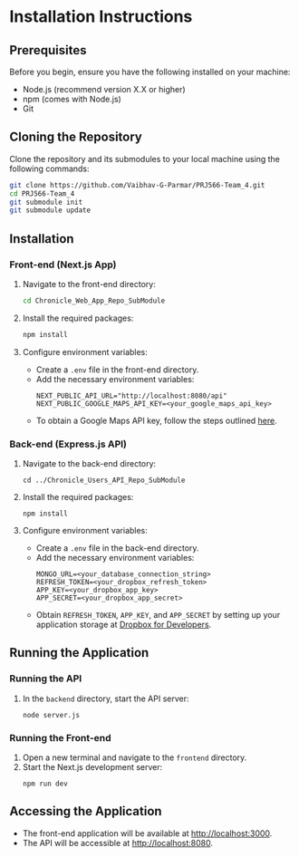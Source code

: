 # Installation Instructions

## Prerequisites

Before you begin, ensure you have the following installed on your machine:

- Node.js (recommend version X.X or higher)
- npm (comes with Node.js)
- Git

## Cloning the Repository

Clone the repository and its submodules to your local machine using the following commands:

~~~bash
git clone https://github.com/Vaibhav-G-Parmar/PRJ566-Team_4.git
cd PRJ566-Team_4
git submodule init
git submodule update
~~~

## Installation

### Front-end (Next.js App)

1. Navigate to the front-end directory:
   ~~~bash
   cd Chronicle_Web_App_Repo_SubModule 
   ~~~
   
2. Install the required packages:
   ~~~bash
   npm install
   ~~~
   
3. Configure environment variables:
   - Create a `.env` file in the front-end directory.
   - Add the necessary environment variables:
     ~~~
     NEXT_PUBLIC_API_URL="http://localhost:8080/api"
     NEXT_PUBLIC_GOOGLE_MAPS_API_KEY=<your_google_maps_api_key>
     ~~~
   - To obtain a Google Maps API key, follow the steps outlined [here](https://developers.google.com/maps/documentation/javascript/get-api-key).

### Back-end (Express.js API)

1. Navigate to the back-end directory:
   ~~~
   cd ../Chronicle_Users_API_Repo_SubModule
   ~~~
   
2. Install the required packages:
   ~~~
   npm install
   ~~~
   
3. Configure environment variables:
   - Create a `.env` file in the back-end directory.
   - Add the necessary environment variables:
     ~~~
     MONGO_URL=<your_database_connection_string>
     REFRESH_TOKEN=<your_dropbox_refresh_token>
     APP_KEY=<your_dropbox_app_key>
     APP_SECRET=<your_dropbox_app_secret>
     ~~~
   - Obtain `REFRESH_TOKEN`, `APP_KEY`, and `APP_SECRET` by setting up your application storage at [Dropbox for Developers](https://www.dropbox.com/developers).

## Running the Application

### Running the API

1. In the `backend` directory, start the API server:
   ~~~
   node server.js
   ~~~

### Running the Front-end

1. Open a new terminal and navigate to the `frontend` directory.
2. Start the Next.js development server:
   ~~~
   npm run dev
   ~~~

## Accessing the Application

- The front-end application will be available at [http://localhost:3000](http://localhost:3000).
- The API will be accessible at [http://localhost:8080](http://localhost:8080).
